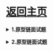 # [返回主页](https://github.com/yisainan/web-interview/blob/master/README.md)

<b><details><summary>1.原型链面试题</summary></b>

答案：

```js
// 1
function A() {}
function B() {}
B.prototype = new A();
var a = new A();
B.prototype = a;
var b = new B();
console.log(b.constructor); // 构造函数A

//2

console.log(Function.constructor === Function);
// Function 是一个构造函数
console.log(Function.__proto__.constructor === Function);

// 默认原型上面的constructor属性指向了原型所在的构造函数。

console.log(Object.constructor === Function);
// Object本身没有constructor这个属性，那么就到它的原型链上去查找，
Object.__proto__ === Function.prototype;

console.log(Function.__proto__.__proto__ === Object.prototype);
Function.__proto__ === Function.prototype;
Function.prototype.__proto__ === Object.prototype;
```

</details>

<b><details><summary>2.原型链面试题</summary></b>

答案：

```js
var o = new Object();
function foo(obj) {
  obj.name = "腐女";
  obj = new Object();
  obj.name = "屌丝"; //这是另一个新对象的name
}
foo(o);
console.log(o.name); //想要的是原来对象的name，所以输出腐女
```

</details>
